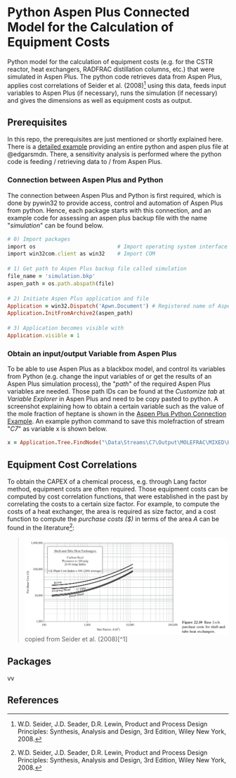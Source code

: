 # Python Aspen Plus Connected Model for the Calculation of Equipment Costs
Python model for the calculation of equipment costs (e.g. for the CSTR reactor, heat exchangers, RADFRAC distillation columns, etc.) that were simulated in Aspen Plus. The python code retrieves data from Aspen Plus, applies cost correlations of Seider et al. (2008)[^1] using this data, feeds input variables to Aspen Plus (if necessary), runs the simulation (if necessary) and gives the dimensions as well as equipment costs as output.

## Prerequisites
In this repo, the prerequisites are just mentioned or shortly explained here. There is a [detailed example](https://github.com/edgarsmdn/Aspen_Plus_Python#aspen-plus-python-connection-example) providing an entire python and aspen plus file at @edgarsmdn. There, a sensitivity analysis is performed where the python code is feeding / retrieving data to / from Aspen Plus.

### Connection between Aspen Plus and Python
The connection between Aspen Plus and Python is first required, which is done by pywin32 to provide access, control and automation of Aspen Plus from python. Hence, each package starts with this connection, and an example code for assessing an aspen plus backup file with the name "*simulation*" can be found below. 

```ruby
# 0) Import packages
import os                          # Import operating system interface
import win32com.client as win32    # Import COM

# 1) Get path to Aspen Plus backup file called simulation
file_name = 'simulation.bkp'
aspen_path = os.path.abspath(file)

# 2) Initiate Aspen Plus application and file
Application = win32.Dispatch('Apwn.Document') # Registered name of Aspen Plus
Application.InitFromArchive2(aspen_path)

# 3) Application becomes visible with 
Application.visible = 1
```

### Obtain an input/output Variable from Aspen Plus
To be able to use Aspen Plus as a blackbox model, and control its variables from Python (e.g. change the input variables of or get the results of an Aspen Plus simulation process), the "*path*" of the required Aspen Plus variables are needed. Those path IDs can be found at the *Customize tab* at *Variable Explorer* in Aspen Plus and need to be copy pasted to python. A screenshot explaining how to obtain a certain variable such as the value of the mole fraction of heptane is shown in the [Aspen Plus Python Connection Example](https://github.com/edgarsmdn/Aspen_Plus_Python#aspen-plus-python-connection-example). An example python command to save this molefraction of stream "*C7*" as variable x is shown below. 

```ruby
x = Application.Tree.FindNode("\Data\Streams\C7\Output\MOLEFRAC\MIXED\HEPTANE").Value
```

## Equipment Cost Correlations 
To obtain the CAPEX of a chemical process,  e.g. through Lang factor method, equipment costs are often required. Those equipment costs can be computed by cost correlation functions, that were established in the past by correlating the costs to a certain size factor. For example, to compute the costs of a heat exchanger, the area is required as size factor, and a cost function to compute the *purchase costs ($)* in terms of the area *A* can be found in the literature[^1]:

> <img align="center" src="https://github.com/A-JMinor/Python-Aspen-Plus-Connected-Model-for-the-Calculation-of-Equipment-Costs/blob/main/Pictures/purchasecosts.PNG" width="800">
> copied from Seider et al. (2008)[^1]

## Packages
vv

## References
[^1]: W.D. Seider, J.D. Seader, D.R. Lewin, Product and Process Design Principles: Synthesis, Analysis and Design, 3rd Edition, Wiley New York, 2008.
